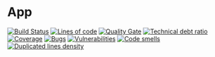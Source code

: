 # App
[![Build Status](https://travis-ci.org/Theoduin/App.svg?branch=master)](https://travis-ci.org/Theoduin/App)
[![Lines of code](https://sonarqube.com/api/badges/measure?key=Theoduin:App&metric=lines)](https://sonarqube.com/dashboard/index/Theoduin:App)
[![Quality Gate](https://sonarqube.com/api/badges/gate?key=Theoduin:App)](https://sonarqube.com/dashboard/index/Theoduin:App)
[![Technical debt ratio](https://sonarqube.com/api/badges/measure?key=Theoduin:App&metric=sqale_debt_ratio)](https://sonarqube.com/dashboard/index/Theoduin:App)
[![Coverage](https://sonarqube.com/api/badges/measure?key=Theoduin:App&metric=coverage)](https://sonarqube.com/dashboard/index/Theoduin:App)
[![Bugs](https://sonarqube.com/api/badges/measure?key=Theoduin:App&metric=bugs)](https://sonarqube.com/dashboard/index/Theoduin:App)
[![Vulnerabilities](https://sonarqube.com/api/badges/measure?key=Theoduin:App&metric=vulnerabilities)](https://sonarqube.com/dashboard/index/Theoduin:App)
[![Code smells](https://sonarqube.com/api/badges/measure?key=Theoduin:App&metric=code_smells)](https://sonarqube.com/dashboard/index/Theoduin:App)
[![Duplicated lines density](https://sonarqube.com/api/badges/measure?key=Theoduin:App&metric=duplicated_lines_density)](https://sonarqube.com/dashboard/index/Theoduin:App)
